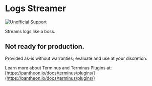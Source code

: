 # Logs Streamer

[![Unofficial Support](https://img.shields.io/badge/pantheon-Unofficial_Support-yellow?logo=pantheon&color=FFDC28)](https://pantheon.io/docs/oss-support-levels#unofficial-support)

Streams logs like a boss.

## Not ready for production. 

Provided as-is without warranties; evaluate and use at your discretion.

Learn more about Terminus and Terminus Plugins at:
[https://pantheon.io/docs/terminus/plugins/](https://pantheon.io/docs/terminus/plugins/)

